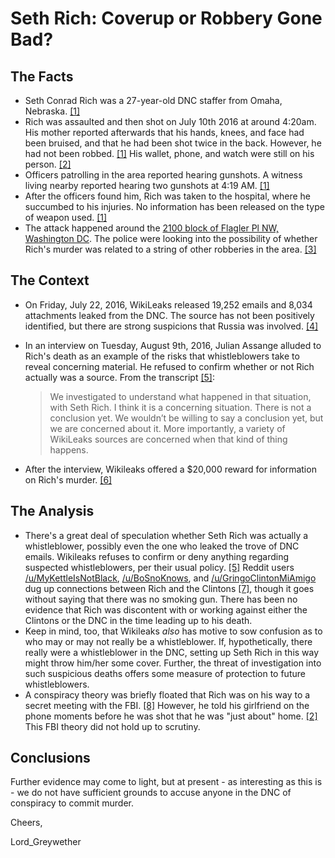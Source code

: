 # Seth Rich: Coverup or Robbery Gone Bad? #

## The Facts ##

- Seth Conrad Rich was a 27-year-old DNC staffer from Omaha, Nebraska. [[1]](http://www.nbcwashington.com/news/local/Man-Shot-Killed-in-Northwest-DC-386316391.html)
- Rich was assaulted and then shot on July 10th 2016 at around 4:20am. His mother reported afterwards that his hands, knees, and face had been bruised, and that he had been shot twice in the back. However, he had not been robbed. [[1]](http://www.nbcwashington.com/news/local/Man-Shot-Killed-in-Northwest-DC-386316391.html) His wallet, phone, and watch were still on his person. [[2]](http://www.kmtv.com/news/local-news/parents-of-seth-rich-saddened-by-murder-of-son)
- Officers patrolling in the area reported hearing gunshots. A witness living nearby reported hearing two gunshots at 4:19 AM. [[1]](http://www.nbcwashington.com/news/local/Man-Shot-Killed-in-Northwest-DC-386316391.html)
- After the officers found him, Rich was taken to the hospital, where he succumbed to his injuries. No information has been released on the type of weapon used. [[1]](http://www.nbcwashington.com/news/local/Man-Shot-Killed-in-Northwest-DC-386316391.html)
- The attack happened around the [2100 block of Flagler Pl NW, Washington DC](https://www.google.com/maps/place/2100+Flagler+Pl+NW,+Washington,+DC+20001/@38.9086044,-77.1218869,12z/data=!4m5!3m4!1s0x89b7b7f9247b99c7:0x11b996f82b5c982!8m2!3d38.918245!4d-77.013777). The police were looking into the possibility of whether Rich's murder was related to a string of other robberies in the area. [[3]](http://www.wusa9.com/news/local/dc/dc-man-fatally-shot-investigation-underway/269559837)

## The Context ##

- On Friday, July 22, 2016, WikiLeaks released 19,252 emails and 8,034 attachments leaked from the DNC. The source has not been positively identified, but there are strong suspicions that Russia was involved. [[4]](http://www.nytimes.com/2016/07/27/us/politics/spy-agency-consensus-grows-that-russia-hacked-dnc.html)
- In an interview on Tuesday, August 9th, 2016, Julian Assange alluded to Rich's death as an example of the risks that whistleblowers take to reveal concerning material. He refused to confirm whether or not Rich actually was a source. From the transcript [[5]](http://heavy.com/news/2016/08/seth-rich-julian-assange-source-wikileaks-wiki-dnc-emails-death-murder-reward-video-interview-hillary-clinton-shawn-lucas/): 

	> We investigated to understand what happened in that situation, with Seth Rich. I think it is a concerning situation. There is not a conclusion yet. We wouldn’t be willing to say a conclusion yet, but we are concerned about it. More importantly, a variety of WikiLeaks sources are concerned when that kind of thing happens.

- After the interview, Wikileaks offered a $20,000 reward for information on Rich's murder. [[6]](http://www.foxnews.com/politics/2016/08/10/assange-implies-murdered-dnc-staffer-was-wikileaks-source.html)

## The Analysis ##

- There's a great deal of speculation whether Seth Rich was actually a whistleblower, possibly even the one who leaked the trove of DNC emails. Wikileaks refuses to confirm or deny anything regarding suspected whistleblowers, per their usual policy. [[5]](http://heavy.com/news/2016/08/seth-rich-julian-assange-source-wikileaks-wiki-dnc-emails-death-murder-reward-video-interview-hillary-clinton-shawn-lucas/) Reddit users [/u/MyKettleIsNotBlack](https://reddit.com/u/MyKettleIsNotBlack), [/u/BoSnoKnows](https://reddit.com/u/BoSnoKnows), and [/u/GringoClintonMiAmigo](https://reddit.com/u/GringoClintonMiAmigo) dug up connections between Rich and the Clintons [[7]](https://www.reddit.com/r/The_Donald/comments/4uua1j/dnc_data_director_seth_rich_was_likely/), though it goes without saying that there was no smoking gun. There has been no evidence that Rich was discontent with or working against either the Clintons or the DNC in the time leading up to his death.
- Keep in mind, too, that Wikileaks _also_ has motive to sow confusion as to who may or may not really be a whistleblower. If, hypothetically, there really were a whistleblower in the DNC, setting up Seth Rich in this way might throw him/her some cover. Further, the threat of investigation into such suspicious deaths offers some measure of protection to future whistleblowers.
- A conspiracy theory was briefly floated that Rich was on his way to a secret meeting with the FBI. [[8]](http://www.whatdoesitmean.com/index2071.htm) However, he told his girlfriend on the phone moments before he was shot that he was "just about" home. [[2]](http://www.kmtv.com/news/local-news/parents-of-seth-rich-saddened-by-murder-of-son) This FBI theory did not hold up to scrutiny.

## Conclusions ##

Further evidence may come to light, but at present - as interesting as this is - we do not have sufficient grounds to accuse anyone in the DNC of conspiracy to commit murder.

Cheers,

Lord_Greywether